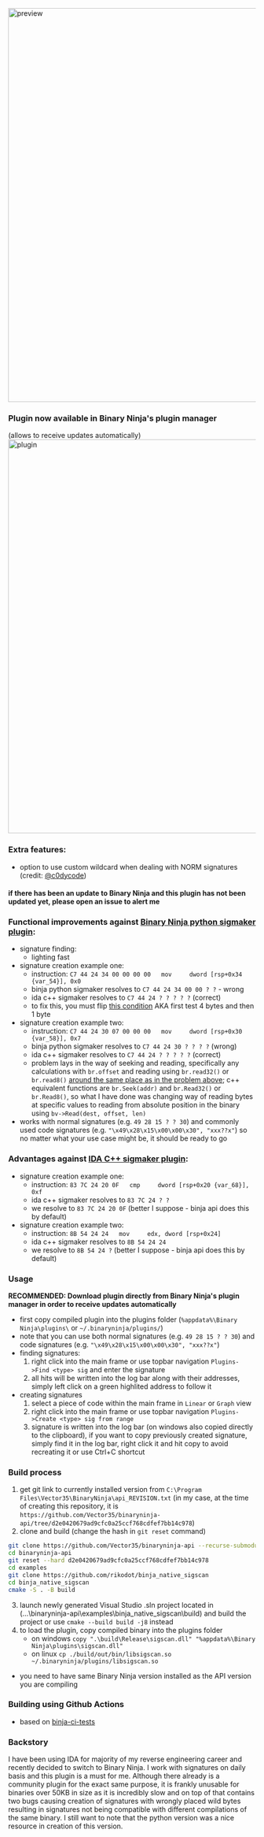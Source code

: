 <img alt="preview" src="https://github.com/rikodot/binja_native_sigscan/blob/main/preview.gif" width="800">

### Plugin now available in Binary Ninja's plugin manager
(allows to receive updates automatically)<br>
<img alt="plugin" src="https://github.com/rikodot/binja_native_sigscan/blob/main/plugin.jpg" width="800">

### Extra features:
- option to use custom wildcard when dealing with NORM signatures (credit: [@c0dycode](https://github.com/c0dycode))

#### if there has been an update to Binary Ninja and this plugin has not been updated yet, please open an issue to alert me

### Functional improvements against [Binary Ninja python sigmaker plugin](https://github.com/apekros/binja_sigmaker):
- signature finding:
  - lighting fast
- signature creation example one:
  - instruction: `C7 44 24 34 00 00 00 00   mov     dword [rsp+0x34 {var_54}], 0x0`
  - binja python sigmaker resolves to `C7 44 24 34 00 00 ? ?` - wrong
  - ida c++ sigmaker resolves to `C7 44 24 ? ? ? ? ?` (correct)
  - to fix this, you must flip [this condition](https://github.com/apekros/binja_sigmaker/blob/master/__init__.py#L163-L169) AKA first test 4 bytes and then 1 byte
- signature creation example two:
  - instruction: `C7 44 24 30 07 00 00 00   mov     dword [rsp+0x30 {var_58}], 0x7`
  - binja python sigmaker resolves to `C7 44 24 30 ? ? ? ?` (wrong)
  - ida c++ sigmaker resolves to `C7 44 24 ? ? ? ? ?` (correct)
  - problem lays in the way of seeking and reading, specifically any calculations with `br.offset` and reading using `br.read32()` or `br.read8()` [around the same place as in the problem above](https://github.com/apekros/binja_sigmaker/blob/master/__init__.py#L156-L175); c++ equivalent functions are `br.Seek(addr)` and `br.Read32()` or `br.Read8()`, so what I have done was changing way of reading bytes at specific values to reading from absolute position in the binary using `bv->Read(dest, offset, len)`
- works with normal signatures (e.g. `49 28 15 ? ? 30`) and commonly used code signatures (e.g. `"\x49\x28\x15\x00\x00\x30", "xxx??x"`) so no matter what your use case might be, it should be ready to go

### Advantages against [IDA C++ sigmaker plugin](https://github.com/ajkhoury/SigMaker-x64):
- signature creation example one:
  - instruction: `83 7C 24 20 0F   cmp     dword [rsp+0x20 {var_68}], 0xf`
  - ida c++ sigmaker resolves to `83 7C 24 ? ?`
  - we resolve to `83 7C 24 20 0F` (better I suppose - binja api does this by default)
- signature creation example two:
  - instruction: `8B 54 24 24   mov     edx, dword [rsp+0x24]`
  - ida c++ sigmaker resolves to `8B 54 24 24`
  - we resolve to `8B 54 24 ?` (better I suppose - binja api does this by default)

### Usage
**RECOMMENDED: Download plugin directly from Binary Ninja's plugin manager in order to receive updates automatically**
- first copy compiled plugin into the plugins folder (`%appdata%\Binary Ninja\plugins\` or `~/.binaryninja/plugins/`)
- note that you can use both normal signatures (e.g. `49 28 15 ? ? 30`) and code signatures (e.g. `"\x49\x28\x15\x00\x00\x30", "xxx??x"`)
- finding signatures:
  1. right click into the main frame or use topbar navigation `Plugins->Find <type> sig` and enter the signature
  2. all hits will be written into the log bar along with their addresses, simply left click on a green highlited address to follow it
- creating signatures
  1. select a piece of code within the main frame in `Linear` or `Graph` view
  2. right click into the main frame or use topbar navigation `Plugins->Create <type> sig from range`
  3. signature is written into the log bar (on windows also copied directly to the clipboard), if you want to copy previously created signature, simply find it in the log bar, right click it and hit copy to avoid recreating it or use Ctrl+C shortcut

### Build process
1. get git link to currently installed version from `C:\Program Files\Vector35\BinaryNinja\api_REVISION.txt` (in my case, at the time of creating this repository, it is `https://github.com/Vector35/binaryninja-api/tree/d2e0420679ad9cfc0a25ccf768cdfef7bb14c978`)
2. clone and build (change the hash in `git reset` command)
```bash
git clone https://github.com/Vector35/binaryninja-api --recurse-submodules
cd binaryninja-api
git reset --hard d2e0420679ad9cfc0a25ccf768cdfef7bb14c978
cd examples
git clone https://github.com/rikodot/binja_native_sigscan
cd binja_native_sigscan
cmake -S . -B build
```
3. launch newly generated Visual Studio .sln project located in (...\binaryninja-api\examples\binja_native_sigscan\build\) and build the project or use `cmake --build build -j8` instead
4. to load the plugin, copy compiled binary into the plugins folder
   - on windows `copy ".\build\Release\sigscan.dll" "%appdata%\Binary Ninja\plugins\sigscan.dll"`
   - on linux `cp ./build/out/bin/libsigscan.so ~/.binaryninja/plugins/libsigscan.so`
- you need to have same Binary Ninja version installed as the API version you are compiling

### Building using Github Actions
- based on [binja-ci-tests](https://github.com/CouleeApps/binja-ci-tests)

### Backstory
I have been using IDA for majority of my reverse engineering career and recently decided to switch to Binary Ninja. I work with signatures on daily basis and this plugin is a must for me. Although there already is a community plugin for the exact same purpose, it is frankly unusable for binaries over 50KB in size as it is incredibly slow and on top of that contains two bugs causing creation of signatures with wrongly placed wild bytes resulting in signatures not being compatible with different compilations of the same binary. I still want to note that the python version was a nice resource in creation of this version.
